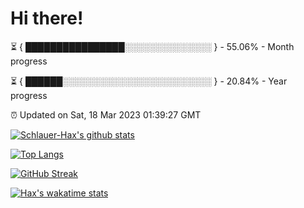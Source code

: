 # Hi there!

⏳ { ████████████████░░░░░░░░░░░░░░ } - 55.06% - Month progress

⏳ { ██████░░░░░░░░░░░░░░░░░░░░░░░░ } - 20.84% - Year progress

⏰ Updated on Sat, 18 Mar 2023 01:39:27 GMT


[![Schlauer-Hax's github stats](https://github-readme-stats.vercel.app/api?username=Schlauer-Hax&show_icons=true&theme=dark&count_private=true)](https://github.com/Schlauer-Hax)


[![Top Langs](https://github-readme-stats.vercel.app/api/top-langs/?username=Schlauer-Hax&layout=compact&theme=dark)](https://github.com/Schlauer-Hax?tab=repositories)

[![GitHub Streak](https://streak-stats.demolab.com?user=Schlauer-Hax&theme=dark)](https://git.io/streak-stats)

[![Hax's wakatime stats](https://github-readme-stats.vercel.app/api/wakatime?username=Hax&theme=dark)](https://wakatime.com/@Hax)

